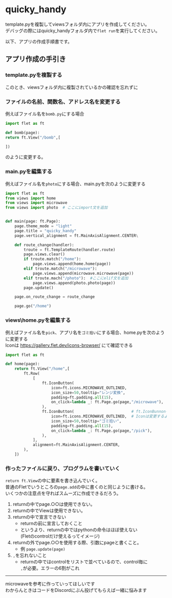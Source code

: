 # quicky_handy

template.pyを複製してviewsフォルダ内にアプリを作成してください。<br>
デバッグの際にはquicky_handyフォルダ内で`flet run`を実行してください。

以下、アプリの作成手順書です。

## アプリ作成の手引き

### template.pyを複製する
このとき、viewsフォルダ内に複製されているかの確認を忘れずに

### ファイルの名前、関数名、アドレス名を変更する
例えばファイル名を`bomb.py`にする場合
```python
import flet as ft

def bomb(page):
return ft.View("/bomb",[

])
```
のように変更する。

### main.pyを編集する
例えばファイル名を`photo`にする場合、main.pyを次のように変更する
```python
import flet as ft
from views import home
from views import microwave
from views import photo  # ここにimport文を追加


def main(page: ft.Page):
    page.theme_mode = "light"
    page.title = "quicky_handy"
    page.vertical_alignment = ft.MainAxisAlignment.CENTER\

    def route_change(handler):
        troute = ft.TemplateRoute(handler.route)
        page.views.clear()
        if troute.match("/home"):
            page.views.append(home.home(page))
        elif troute.match("/microwave"):
            page.views.append(microwave.microwave(page))
        elif troute.mach("/photo"):  #ここにelif文を追加
            page.views.append(photo.photo(page))
        page.update()

    page.on_route_change = route_change    

    page.go("/home")
```
### views\home.pyを編集する
例えばファイル名を`pick`、アプリ名を`ゴミ拾い`にする場合、home.pyを次のように変更する<br>
Iconは https://gallery.flet.dev/icons-browser/ にて確認できる
```python
import flet as ft

def home(page):
    return ft.View("/home",[
        ft.Row(
            [
                ft.IconButton(
                    icon=ft.icons.MICROWAVE_OUTLINED,
                    icon_size=50,tooltip="レンジ変換",
                    padding=ft.padding.all(15),
                    on_click=lambda _: ft.Page.go(page,"/microwave"),
                ),
                ft.IconButton(                         # ft.IconBunnonを追加
                    icon=ft.icons.MICROWAVE_OUTLINED,  # Iconは変更するように
                    icon_size=50,tooltip="ゴミ拾い",
                    padding=ft.padding.all(15),
                    on_click=lambda _: ft.Page.go(page,"/pick"),
                ),
            ],
            alignment=ft.MainAxisAlignment.CENTER,
        ),
    ])
```


### 作ったファイルに戻り、プログラムを書いていく
`return ft.View`の中に要素を書き込んでいく。<br>
普通のFletでいうところの`page.add`の中に書くのと同じように書ける。<br>
いくつかの注意点を守ればスムーズに作成できるだろう。
1. returnの中でpage.○○は使用できない。
2. returnの中でViewは使用できない。
3. returnの中で宣言できない
    - returnの前に宣言しておくこと
    - というより、returnの中ではpythonの命令はほぼ使えない<br>
      (Fletのcontrolだけ使えるってイメージ)
4. returnの外でpage.○○を使用する際、引数にpageと書くこと。
    - 例 `page.update(page)`
5. `,`を忘れないこと
    - returnの中ではcontrolをリストで並べているので、control毎に<br>
      `,`が必要。エラーの6割がこれ
----------------------------------------------------------------------
microwaveを参考に作っていってほしいです<br>
わからんときはコードをDiscordにぶん投げてもらえば一緒に悩みます